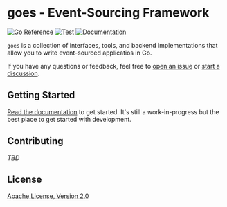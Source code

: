 # goes - Event-Sourcing Framework

[![Go Reference](https://pkg.go.dev/badge/github.com/modernice/goes.svg)](https://pkg.go.dev/github.com/modernice/goes)
[![Test](https://github.com/modernice/goes/actions/workflows/test.yml/badge.svg)](https://github.com/modernice/goes/actions/workflows/test.yml)
[![Documentation](https://img.shields.io/badge/Docs-goes.modernice.dev-blue)](https://goes.modernice.dev)

`goes` is a collection of interfaces, tools, and backend implementations that
allow you to write event-sourced applicatios in Go.

If you have any questions or feedback, feel free to [open an issue](
https://github.com/modernice/goes/issues/new) or [start a discussion](
https://github.com/modernice/goes/discussions).

## Getting Started

[Read the documentation](https://goes.modernice.dev) to get started. It's still
a work-in-progress but the best place to get started with development.

## Contributing

_TBD_

## License

[Apache License, Version 2.0](./LICENSE)
